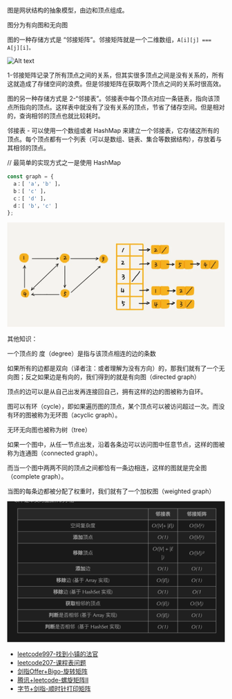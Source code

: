 图是网状结构的抽象模型，由边和顶点组成。

图分为有向图和无向图

图的一种存储方式是 “邻接矩阵”。邻接矩阵就是一个二维数组，`A[i][j] === A[j][i]。`

![Alt text](../images/图.png)

1-邻接矩阵记录了所有顶点之间的关系，但其实很多顶点之间是没有关系的，所有这就造成了存储空间的浪费。但是邻接矩阵在获取两个顶点之间的关系时很高效。

图的另一种存储方式是 2-“邻接表”。邻接表中每个顶点对应一条链表，指向该顶点所指向的顶点。这样表中就没有了没有关系的顶点，节省了储存空间。但是相对的，查询相邻的顶点也就比较耗时。

邻接表 - 可以使用一个数组或者 HashMap 来建立一个邻接表，它存储这所有的顶点。每个顶点都有一个列表（可以是数组、链表、集合等数据结构），存放着与其相邻的顶点。

//  最简单的实现方式之一是使用 HashMap
```js
const graph = {
  a：[ 'a'，'b' ]，
  b：[ 'c' ]，
  c：[ 'd' ]，
  d：[ 'b'，'c' ]
};
```

![Alt text](../images/邻接表.png)

其他知识：

一个顶点的 度（degree）是指与该顶点相连的边的条数

如果所有的边都是双向（译者注：或者理解为没有方向）的，那我们就有了一个无向图；反之如果边是有向的，我们得到的就是有向图（directed graph）

顶点的边可以是从自己出发再连接回自己，拥有这样的边的图被称为自环。

图可以有环（cycle），即如果遍历图的顶点，某个顶点可以被访问超过一次。而没有环的图被称为无环图（acyclic graph）。

无环无向图也被称为树（tree）

如果一个图中，从任一节点出发，沿着各条边可以访问图中任意节点，这样的图被称为连通图（connected graph）。

而当一个图中两两不同的顶点之间都恰有一条边相连，这样的图就是完全图（complete graph）。

当图的每条边都被分配了权重时，我们就有了一个加权图（weighted graph）

![Alt text](../images/图小结.png)


- [leetcode997-找到小镇的法官](./图/leetcode997-找到小镇的法官.md)
- [leetcode207-课程表问题](./图/leetcode207-课程表问题.md)
- [剑指Offer+Bigo-旋转矩阵](./图/剑指Offer+Bigo-旋转矩阵.md)
- [腾讯+leetcode-螺旋矩阵II](./图/腾讯+leetcode-螺旋矩阵II.md)
- [字节+剑指-顺时针打印矩阵](./数组/字节+剑指-顺时针打印矩阵)
